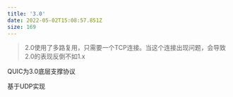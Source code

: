 ```yaml
---
title: '3.0'
date: 2022-05-02T15:08:57.851Z
size: 169
---
```

> 2.0使用了多路复用，只需要一个TCP连接。当这个连接出现问题，会导致2.0的表现反倒不如1.x

QUIC为3.0底层支撑协议

基于UDP实现
